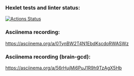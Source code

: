 ### Hexlet tests and linter status:
[![Actions Status](https://github.com/GordienkoEvgeny/js-starter-project-44/workflows/hexlet-check/badge.svg)](https://github.com/GordienkoEvgeny/js-starter-project-44/actions)
### Asciinema recording:
https://asciinema.org/a/0TynBW2T4N1EbdKscdoRWASWz
### Asciinema recording (brain-gcd):
https://asciinema.org/a/56rHujMi6PuJ1R9h9TzAgX5Hb

